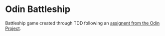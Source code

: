 # Odin Battleship

Battleship game created through TDD following an [assignent from the Odin Project](https://www.theodinproject.com/courses/javascript/lessons/battleship?ref=lnav).
